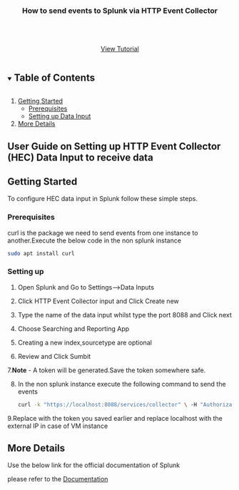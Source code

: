 

<p align="center">
  <h3 align="center">How to send events to Splunk via HTTP Event Collector</h3>

  <p align="center">
    <br />
    <br />
    <br />
    <a href="https://youtu.be/xTZ0G9kh6Vo">View Tutorial</a>
  </p>
</p>



<!-- TABLE OF CONTENTS -->
<details open="open">
  <summary><h2 style="display: inline-block">Table of Contents</h2></summary>
  <ol>
    <li>
      <a href="#getting-started">Getting Started</a>
      <ul>
        <li><a href="#prerequisites">Prerequisites</a></li>
        <li><a href="#installation">Setting up Data Input</a></li>
      </ul>
    </li>
    <li><a href="#More Details">More Details</a></li>
  </ol>
</details>



<!-- ABOUT THE PROJECT -->
## User Guide on Setting up HTTP Event Collector (HEC) Data Input to receive data 





<!-- GETTING STARTED -->
## Getting Started

To configure HEC data input in Splunk follow these simple steps.

### Prerequisites

 curl is the package we need to send events from one instance to another.Execute the below code in the non splunk instance
  ```sh
  sudo apt install curl
  ```

### Setting up 

1. Open Splunk and Go to Settings-->Data Inputs
  
  
2. Click HTTP Event Collector input and Click Create new
   
   
3. Type the name of the data input whilst type the port 8088 and Click next 

  
4. Choose Searching and Reporting App  
   
   
5. Creating a new index,sourcetype are optional


6. Review and Click Sumbit


7.**Note** - A token will be generated.Save the token somewhere safe.


8. In the non splunk instance execute the following command to send the events
   ```sh
   curl -k "https://localhost:8088/services/collector" \ -H "Authorization: Splunk <HEC Token> \-d '{"event": "Pony 1 has left the barn"}{"event": "Pony 2 has left the barn"        {"event": "Pony 3 has left the barn", "nested": {"key1": "value1"}}'
   ```

9.Replace <HEC Token> with the token you saved earlier and replace localhost with the external IP in case of VM instance


<!-- USAGE EXAMPLES -->
## More Details

Use the below link for the official documentation of Splunk

 please refer to the [Documentation](https://docs.splunk.com/Documentation/Splunk/8.2.2/Data/UsetheHTTPEventCollector)


